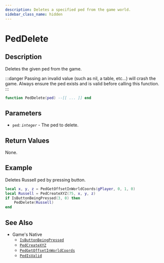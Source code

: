 ```yaml
---
description: Deletes a specified ped from the game world.
sidebar_class_name: hidden
---
```


# PedDelete

## Description

Deletes the given ped from the game.

:::danger
Passing an invalid value (such as nil, a table, etc...) will crash the game.
Always ensure the ped exists and is valid before calling this function.
:::

```lua
function PedDelete(ped) --[[ ... ]] end
```

## Parameters

- `ped`: _`integer`_ - The ped to delete.

## Return Values

None.

## Example

Deletes Russell ped by pressing button.
```lua
local x, y, z = PedGetOffsetInWorldCoords(gPlayer, 0, 1, 0)
local Russell = PedCreateXYZ(75, x, y, z)
if IsButtonBeingPressed(3, 0) then
    PedDelete(Russell)
end
```

## See Also

- Game's Native
  - [`IsButtonBeingPressed`](https://bully-scripting.vercel.app/docs/game-reference/global-functions/IsButtonBeingPressed)
  - [`PedCreateXYZ`](https://bully-scripting.vercel.app/docs/game-reference/global-functions/PedCreateXYZ)
  - [`PedGetOffsetInWorldCoords`](https://bully-scripting.vercel.app/docs/game-reference/global-functions/PedGetOffsetInWorldCoords)
  - [`PedIsValid`](https://bully-scripting.vercel.app/docs/game-reference/global-functions/PedIsValid)

